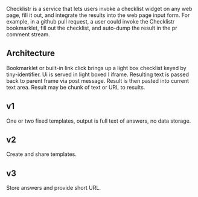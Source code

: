 Checklistr is a service that lets users invoke a checklist widget on any web page, fill it out, and integrate the results into the web page input form. For example, in a github pull request, a user could invoke the Checklistr bookmarklet, fill out the checklist, and auto-dump the result in the pr comment stream.

## Architecture

Bookmarklet or built-in link click brings up a light box checklist keyed by tiny-identifier. Ui is served in light boxed I iframe. Resulting text is passed back to parent frame via post message. Result is then pasted into current text area. Result may be chunk of text or URL to results.

## v1

One or two fixed templates, output is full text of answers, no data storage.

## v2

Create and share templates.

## v3

Store answers and provide short URL.